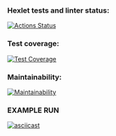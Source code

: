 ### Hexlet tests and linter status:
[![Actions Status](https://github.com/fra1m/backend-project-46/workflows/hexlet-check/badge.svg)](https://github.com/fra1m/backend-project-46/actions)

### Test coverage:
[![Test Coverage](https://api.codeclimate.com/v1/badges/3a6714635e684ae0a638/test_coverage)](https://codeclimate.com/github/fra1m/backend-project-46/test_coverage)

### Maintainability:
[![Maintainability](https://api.codeclimate.com/v1/badges/3a6714635e684ae0a638/maintainability)](https://codeclimate.com/github/fra1m/backend-project-46/maintainability)

### EXAMPLE RUN
[![asciicast](https://asciinema.org/a/56Z2dWGoRstvVK7QcQaDbFl0G.svg)](https://asciinema.org/a/56Z2dWGoRstvVK7QcQaDbFl0G)
